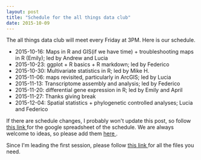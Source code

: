 ```yaml
---
layout: post
title: "Schedule for the all things data club"
date: 2015-10-09
---
```


The all things data club will meet every Friday at 3PM. Here is our schedule. 

* 2015-10-16: Maps in R and GIS(if we have time) + troubleshooting maps in R (Emily); led by Andrew and Lucia
* 2015-10-23: ggplot + R basics + R markdown; led by Federico
* 2015-10-30: Multivariate statistics in R; led by Mike H. 
* 2015-11-06: maps revisited, particularly in ArcGIS; led by Lucia
* 2015-11-13: Transcriptome assembly and analysis; led by Federico
* 2015-11-20: differential gene expression in R; led by Emily and April
* 2015-11-27: Thanks giving break
* 2015-12-04: Spatial statistics + phylogenetic controlled analyses; Lucia and Federico

If there are schedule changes, I probably won't update this post, so follow <a href="https://docs.google.com/spreadsheets/d/1z95lvu5em1Ixm4gBKnBcfm3R7pHYTQ_802qS155PQHc/edit?usp=sharing">this link </a> for the google spreadsheet of the schedule. We are always welcome to ideas, so please add them <a href="https://docs.google.com/document/d/1Ce52dJrWkKts4Md3Eox91TOm0IxWoTPvdBxNpCi1Yno/edit?usp=sharing">here </a>.

Since I'm leading the first session, please follow  <a href="http://adnguyen.github.io/blog/2015/10/07/makingmaps/">this link </a> for all the files you need.
